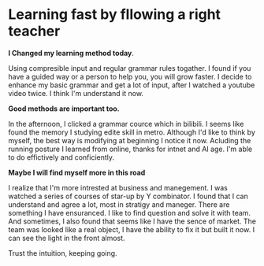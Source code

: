 # Learning fast by fllowing a right teacher
**I Changed my learning method today**. 

Using compresible input and regular grammar rules togather.
I found if you have a guided way or a person to help you, you will grow faster.
I decide to enhance my basic grammar and get a lot of input, after I watched a youtube video twice.
I think I'm understand it now.

**Good methods are important too.** 

In the afternoon, I clicked a grammar cource which in bilibili.
I seems like found the memory I studying edite skill in metro.
Although I'd like to think by myself, the best way is modifying at beginning I notice it now.
Acluding the running posture I learned from online, thanks for intnet and AI age. I'm able to do effictively and conficiently.

**Maybe I will find myself more in this road**

I realize that I'm more intrested at business and manegement.
I was watched a series of courses of star-up by Y combinator.
I found that I can understand and agree a lot, most in stratigy and maneger.
There are something I have ensuranced. I like to find question and solve it with team.
And sometimes, I also found that seems like I have the sence of market.
The team was looked like a real object, I have the ability to fix it but built it now.
I can see the light in the front almost.

Trust the intuition, keeping going.
